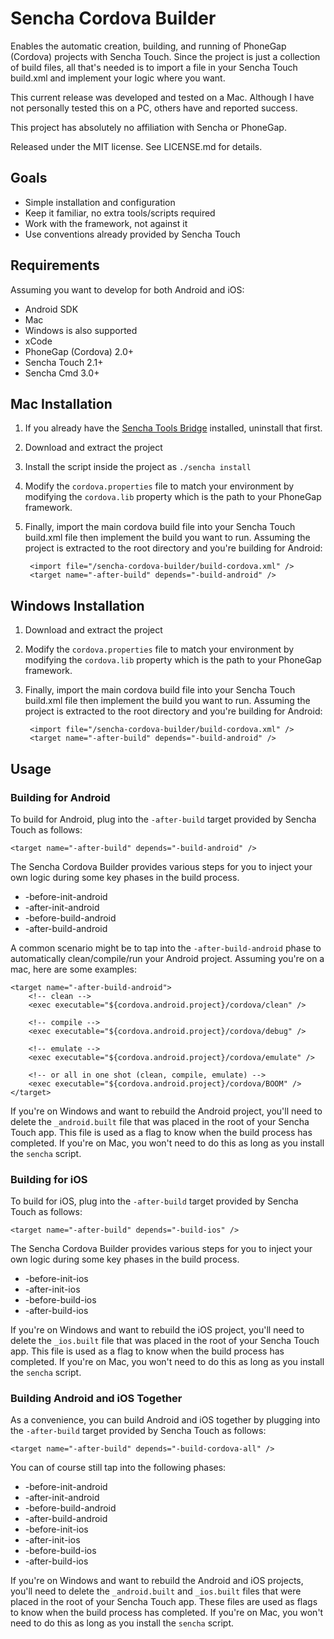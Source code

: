 Sencha Cordova Builder
======================

Enables the automatic creation, building, and running of PhoneGap (Cordova) projects with Sencha Touch. Since the project
is just a collection of build files, all that's needed is to import a file in your Sencha Touch build.xml and implement
your logic where you want.

This current release was developed and tested on a Mac. Although I have not personally tested this on a PC, others have and reported success.

This project has absolutely no affiliation with Sencha or PhoneGap.

Released under the MIT license. See LICENSE.md for details.

Goals
-----

- Simple installation and configuration
- Keep it familiar, no extra tools/scripts required
- Work with the framework, not against it
- Use conventions already provided by Sencha Touch

Requirements
-----------

Assuming you want to develop for both Android and iOS:

- Android SDK
- Mac
- Windows is also supported
- xCode
- PhoneGap (Cordova) 2.0+
- Sencha Touch 2.1+
- Sencha Cmd 3.0+

Mac Installation
----------------

1. If you already have the [Sencha Tools Bridge](http://www.github.com/bricemason/sencha-tools-bridge/) installed, uninstall that first.
2. Download and extract the project
3. Install the script inside the project as `./sencha install`
4. Modify the `cordova.properties` file to match your environment by modifying the `cordova.lib` property which is the path to your PhoneGap framework.
5. Finally, import the main cordova build file into your Sencha Touch build.xml file then implement the build you want to run. Assuming the project is extracted to the root directory and you're building for Android:

        <import file="/sencha-cordova-builder/build-cordova.xml" />
        <target name="-after-build" depends="-build-android" />

Windows Installation
--------------------

1. Download and extract the project
2. Modify the `cordova.properties` file to match your environment by modifying the `cordova.lib` property which is the path to your PhoneGap framework.
3. Finally, import the main cordova build file into your Sencha Touch build.xml file then implement the build you want to run. Assuming the project is extracted to the root directory and you're building for Android:

        <import file="/sencha-cordova-builder/build-cordova.xml" />
        <target name="-after-build" depends="-build-android" />

Usage
-----

### Building for Android

To build for Android, plug into the `-after-build` target provided by Sencha Touch as follows:

    <target name="-after-build" depends="-build-android" />

The Sencha Cordova Builder provides various steps for you to inject your own logic during some key phases in the build process.

- -before-init-android
- -after-init-android
- -before-build-android
- -after-build-android

A common scenario might be to tap into the `-after-build-android` phase to automatically clean/compile/run your Android project. Assuming you're on a mac, here are some examples:

    <target name="-after-build-android">
        <!-- clean -->
        <exec executable="${cordova.android.project}/cordova/clean" />

        <!-- compile -->
        <exec executable="${cordova.android.project}/cordova/debug" />

        <!-- emulate -->
        <exec executable="${cordova.android.project}/cordova/emulate" />

        <!-- or all in one shot (clean, compile, emulate) -->
        <exec executable="${cordova.android.project}/cordova/BOOM" />
    </target>
    
If you're on Windows and want to rebuild the Android project, you'll need to delete the `_android.built` file that was placed in the root of your Sencha Touch app. This file is used as a flag to know when the build process has completed. If you're on Mac, you won't need to do this as long as you install the `sencha` script.

### Building for iOS

To build for iOS, plug into the `-after-build` target provided by Sencha Touch as follows:

    <target name="-after-build" depends="-build-ios" />

The Sencha Cordova Builder provides various steps for you to inject your own logic during some key phases in the build process.

- -before-init-ios
- -after-init-ios
- -before-build-ios
- -after-build-ios

If you're on Windows and want to rebuild the iOS project, you'll need to delete the `_ios.built` file that was placed in the root of your Sencha Touch app. This file is used as a flag to know when the build process has completed. If you're on Mac, you won't need to do this as long as you install the `sencha` script.

### Building Android and iOS Together

As a convenience, you can build Android and iOS together by plugging into the `-after-build` target provided by Sencha Touch as follows:

    <target name="-after-build" depends="-build-cordova-all" />

You can of course still tap into the following phases:

- -before-init-android
- -after-init-android
- -before-build-android
- -after-build-android
- -before-init-ios
- -after-init-ios
- -before-build-ios
- -after-build-ios

If you're on Windows and want to rebuild the Android and iOS projects, you'll need to delete the `_android.built` and `_ios.built` files that were placed in the root of your Sencha Touch app. These files are used as flags to know when the build process has completed. If you're on Mac, you won't need to do this as long as you install the `sencha` script.